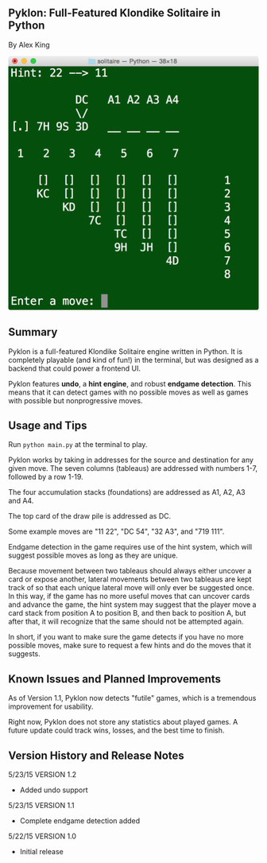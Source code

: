 Pyklon: Full-Featured Klondike Solitaire in Python
--------------------------------------------------
By Alex King

<img src="screen.png">

Summary
-------
Pyklon is a full-featured Klondike Solitaire engine written in Python. It is 
completely playable (and kind of fun!) in the terminal, but was designed as a 
backend that could power a frontend UI.

Pyklon features <b>undo</b>, a <b>hint engine</b>, and robust <b>endgame detection</b>. 
This means that it
can detect games with no possible moves as well as games with possible but
nonprogressive moves.

Usage and Tips
--------------

Run <code>python main.py</code> at the terminal to play.

Pyklon works by taking in addresses for the source and destination for any 
given move. The seven columns (tableaus) are addressed with numbers 1-7, followed
by a row 1-19. 

The four accumulation stacks (foundations) are addressed as A1, A2, A3 and A4.

The top card of the draw pile is addressed as DC.

Some example moves are "11 22", "DC 54", "32 A3", and "719 111".

Endgame detection in the game requires use of the hint system, which will suggest
possible moves as long as they are unique.

Because movement between two tableaus should always either uncover a card or expose
another, lateral movements between two tableaus are kept track of so that each
unique lateral move will only ever be suggested once. In this way, if the game has no more
useful moves that can uncover cards and advance the game, the hint system may 
suggest that the player move a card stack from
position A to position B, and then back to position A, but after that, it will
recognize that the same should not be attempted again.

In short, if you want to make sure the game detects if you have no more possible
moves, make sure to request a few hints and do the moves that it suggests.


Known Issues and Planned Improvements
-------------------------------------

As of Version 1.1, Pyklon now detects "futile" games, which is a tremendous 
improvement for usability.

Right now, Pyklon does not store any statistics about played games. A future 
update could track wins, losses, and the best time to finish.


Version History and Release Notes
---------------------------------

5/23/15 VERSION 1.2
  - Added undo support

5/23/15 VERSION 1.1
  - Complete endgame detection added

5/22/15 VERSION 1.0
  - Initial release
